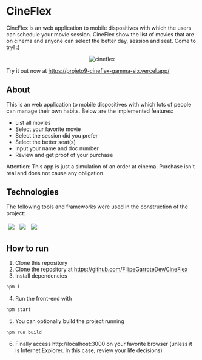 # CineFlex

CineFlex is an web application to mobile dispositives with which the users can schedule your movie session. CineFlex show the list of movies that are on cinema and anyone can select the better day, session and seat. Come to try! :)

<div align="center">
  <img src="./cineflex.gif"/ alt="cineflex">
</div>

Try it out now at https://projeto9-cineflex-gamma-six.vercel.app/

## About

This is an web application to mobile dispositives with which lots of people can manage their own habits. Below are the implemented features:

- List all movies
- Select your favorite movie
- Select the session did you prefer
- Select the better seat(s) 
- Input your name and doc number
- Review and get proof of your purchase

Attention: This app is just a simulation of an order at cinema. Purchase isn't real and does not cause any obligation.

## Technologies
The following tools and frameworks were used in the construction of the project:<br>
<p>
  <img style='margin: 5px;' src="https://img.shields.io/badge/react-app%20-%2320232a.svg?&style=for-the-  badge&color=60ddf9&logo=react&logoColor=%2361DAFB"/>
  <img style='margin: 5px;' src='https://img.shields.io/badge/axios%20-%2320232a.svg?&style=for-the-badge&color=informational'>
  <img style='margin: 5px;' src="https://img.shields.io/badge/react_route%20-%2320232a.svg?&style=for-the-badge&logo=react&logoColor=%2361DAFB"/>
</p>

## How to run

1. Clone this repository
2. Clone the repository at https://github.com/FilipeGarroteDev/CineFlex
3. Install dependencies
```bash
npm i
```
4. Run the front-end with
```bash
npm start
```
5. You can optionally build the project running
```bash
npm run build
```
6. Finally access http://localhost:3000 on your favorite browser (unless it is Internet Explorer. In this case, review your life decisions)
